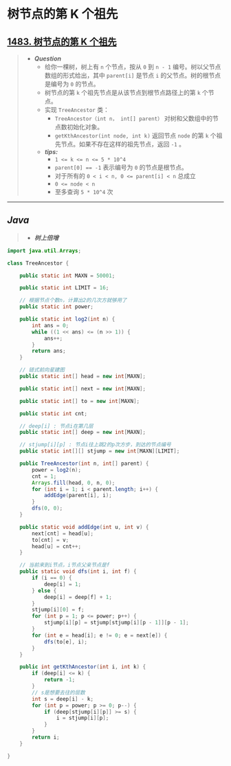 # 树节点的第 K 个祖先

## [1483. 树节点的第 K 个祖先](https://leetcode.cn/problems/kth-ancestor-of-a-tree-node/)

> - ***Question***
>   - 给你一棵树，树上有 `n` 个节点，按从 `0` 到 `n - 1` 编号。树以父节点数组的形式给出，其中 `parent[i]` 是节点 `i` 的父节点。树的根节点是编号为 `0` 的节点。
>   - 树节点的第 `k` 个祖先节点是从该节点到根节点路径上的第 `k` 个节点。
>   - 实现 `TreeAncestor` 类：
>     - `TreeAncestor（int n， int[] parent）` 对树和父数组中的节点数初始化对象。
>     - `getKthAncestor(int node, int k)` 返回节点 `node` 的第 `k` 个祖先节点。如果不存在这样的祖先节点，返回 `-1` 。
>   - ***tips:***
>     - `1 <= k <= n <= 5 * 10^4`
>     - `parent[0] == -1` 表示编号为 `0` 的节点是根节点。
>     - 对于所有的 `0 < i < n, 0 <= parent[i] < n` 总成立
>     - `0 <= node < n`
>     - 至多查询 `5 * 10^4` 次

---

## *Java*

> - ***树上倍增***

```java
import java.util.Arrays;

class TreeAncestor {

    public static int MAXN = 50001;

    public static int LIMIT = 16;

    // 根据节点个数n，计算出2的几次方就够用了
    public static int power;

    public static int log2(int n) {
        int ans = 0;
        while ((1 << ans) <= (n >> 1)) {
            ans++;
        }
        return ans;
    }

    // 链式前向星建图
    public static int[] head = new int[MAXN];

    public static int[] next = new int[MAXN];

    public static int[] to = new int[MAXN];

    public static int cnt;

    // deep[i] : 节点i在第几层
    public static int[] deep = new int[MAXN];

    // stjump[i][p] : 节点i往上跳2的p次方步，到达的节点编号
    public static int[][] stjump = new int[MAXN][LIMIT];

    public TreeAncestor(int n, int[] parent) {
        power = log2(n);
        cnt = 1;
        Arrays.fill(head, 0, n, 0);
        for (int i = 1; i < parent.length; i++) {
            addEdge(parent[i], i);
        }
        dfs(0, 0);
    }

    public static void addEdge(int u, int v) {
        next[cnt] = head[u];
        to[cnt] = v;
        head[u] = cnt++;
    }

    // 当前来到i节点，i节点父亲节点是f
    public static void dfs(int i, int f) {
        if (i == 0) {
            deep[i] = 1;
        } else {
            deep[i] = deep[f] + 1;
        }
        stjump[i][0] = f;
        for (int p = 1; p <= power; p++) {
            stjump[i][p] = stjump[stjump[i][p - 1]][p - 1];
        }
        for (int e = head[i]; e != 0; e = next[e]) {
            dfs(to[e], i);
        }
    }

    public int getKthAncestor(int i, int k) {
        if (deep[i] <= k) {
            return -1;
        }
        // s是想要去往的层数
        int s = deep[i] - k;
        for (int p = power; p >= 0; p--) {
            if (deep[stjump[i][p]] >= s) {
                i = stjump[i][p];
            }
        }
        return i;
    }

}
```
